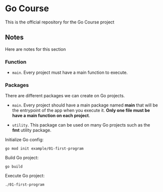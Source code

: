 # Go Course

This is the official repository for the Go Course project

## Notes

Here are notes for this section

### Function

- `main`. Every project must have a main function to execute.

### Packages

There are different packages we can create on Go projects.

- `main`. Every project should have a main package named **main** that will be the entrypoint of the app when you execute it. **Only one file must be have a main function on each project**.

- `utility`. This package can be used on many Go projects such as the **fmt** utility package.

Initialize Go config:
```$
go mod init example/01-first-program
```

Build Go project:
```$
go build
```

Execute Go project:
```$
./01-first-program
```